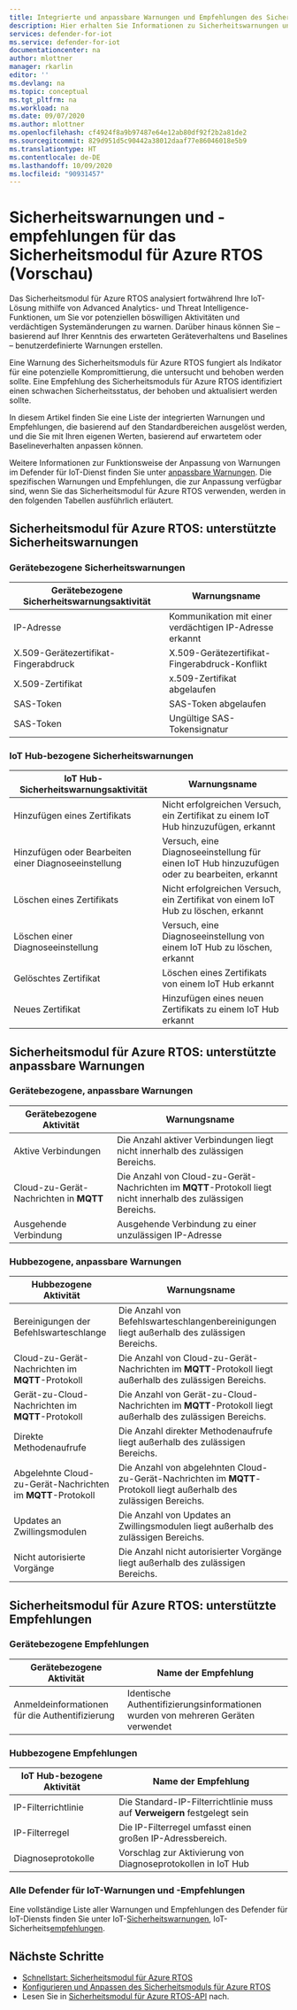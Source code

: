 ```yaml
---
title: Integrierte und anpassbare Warnungen und Empfehlungen des Sicherheitsmoduls für Azure RTOS
description: Hier erhalten Sie Informationen zu Sicherheitswarnungen und empfohlenen Abhilfemaßnahmen unter Verwendung des IoT-Sicherheitsmoduls von Azure RTOS.
services: defender-for-iot
ms.service: defender-for-iot
documentationcenter: na
author: mlottner
manager: rkarlin
editor: ''
ms.devlang: na
ms.topic: conceptual
ms.tgt_pltfrm: na
ms.workload: na
ms.date: 09/07/2020
ms.author: mlottner
ms.openlocfilehash: cf4924f8a9b97487e64e12ab80df92f2b2a81de2
ms.sourcegitcommit: 829d951d5c90442a38012daaf77e86046018e5b9
ms.translationtype: HT
ms.contentlocale: de-DE
ms.lasthandoff: 10/09/2020
ms.locfileid: "90931457"
---
```

# <a name="security-module-for-azure-rtos-security-alerts-and-recommendations-preview"></a>Sicherheitswarnungen und -empfehlungen für das Sicherheitsmodul für Azure RTOS (Vorschau)

Das Sicherheitsmodul für Azure RTOS analysiert fortwährend Ihre IoT-Lösung mithilfe von Advanced Analytics- und Threat Intelligence-Funktionen, um Sie vor potenziellen böswilligen Aktivitäten und verdächtigen Systemänderungen zu warnen. Darüber hinaus können Sie – basierend auf Ihrer Kenntnis des erwarteten Geräteverhaltens und Baselines – benutzerdefinierte Warnungen erstellen.

Eine Warnung des Sicherheitsmoduls für Azure RTOS fungiert als Indikator für eine potenzielle Kompromittierung, die untersucht und behoben werden sollte. Eine Empfehlung des Sicherheitsmoduls für Azure RTOS identifiziert einen schwachen Sicherheitsstatus, der behoben und aktualisiert werden sollte. 

In diesem Artikel finden Sie eine Liste der integrierten Warnungen und Empfehlungen, die basierend auf den Standardbereichen ausgelöst werden, und die Sie mit Ihren eigenen Werten, basierend auf erwartetem oder Baselineverhalten anpassen können. 

Weitere Informationen zur Funktionsweise der Anpassung von Warnungen im Defender für IoT-Dienst finden Sie unter [anpassbare Warnungen](concept-customizable-security-alerts.md). Die spezifischen Warnungen und Empfehlungen, die zur Anpassung verfügbar sind, wenn Sie das Sicherheitsmodul für Azure RTOS verwenden, werden in den folgenden Tabellen ausführlich erläutert. 

## <a name="security-module-for-azure-rtos-supported-security-alerts"></a>Sicherheitsmodul für Azure RTOS: unterstützte Sicherheitswarnungen

### <a name="device-related-security-alerts"></a>Gerätebezogene Sicherheitswarnungen

|Gerätebezogene Sicherheitswarnungsaktivität  |Warnungsname  |
|---------|---------|
|IP-Adresse| Kommunikation mit einer verdächtigen IP-Adresse erkannt|
|X.509-Gerätezertifikat-Fingerabdruck|X.509-Gerätezertifikat-Fingerabdruck-Konflikt|
|X.509-Zertifikat| x.509-Zertifikat abgelaufen|
|SAS-Token| SAS-Token abgelaufen|
|SAS-Token| Ungültige SAS-Tokensignatur|

### <a name="iot-hub-related-security-alerts"></a>IoT Hub-bezogene Sicherheitswarnungen

|IoT Hub-Sicherheitswarnungsaktivität  |Warnungsname  |
|---------|---------|
|Hinzufügen eines Zertifikats    |  Nicht erfolgreichen Versuch, ein Zertifikat zu einem IoT Hub hinzuzufügen, erkannt       |
|Hinzufügen oder Bearbeiten einer Diagnoseeinstellung    | Versuch, eine Diagnoseeinstellung für einen IoT Hub hinzuzufügen oder zu bearbeiten, erkannt      |
|Löschen eines Zertifikats    |  Nicht erfolgreichen Versuch, ein Zertifikat von einem IoT Hub zu löschen, erkannt       |
|Löschen einer Diagnoseeinstellung    |  Versuch, eine Diagnoseeinstellung von einem IoT Hub zu löschen, erkannt      |
|Gelöschtes Zertifikat    | Löschen eines Zertifikats von einem IoT Hub erkannt        |
|Neues Zertifikat     |  Hinzufügen eines neuen Zertifikats zu einem IoT Hub erkannt       |

## <a name="security-module-for-azure-rtos-supported-customizable-alerts"></a>Sicherheitsmodul für Azure RTOS: unterstützte anpassbare Warnungen

### <a name="device-related-customizable-alerts"></a>Gerätebezogene, anpassbare Warnungen

|Gerätebezogene Aktivität |Warnungsname  |
|---------|---------|
|Aktive Verbindungen|Die Anzahl aktiver Verbindungen liegt nicht innerhalb des zulässigen Bereichs.|
|Cloud-zu-Gerät-Nachrichten in **MQTT**|Die Anzahl von Cloud-zu-Gerät-Nachrichten im **MQTT**-Protokoll liegt nicht innerhalb des zulässigen Bereichs.|
|Ausgehende Verbindung| Ausgehende Verbindung zu einer unzulässigen IP-Adresse|

### <a name="hub-related-customizable-alerts"></a>Hubbezogene, anpassbare Warnungen 

|Hubbezogene Aktivität  |Warnungsname  |
|---------|---------|
|Bereinigungen der Befehlswarteschlange     |  Die Anzahl von Befehlswarteschlangenbereinigungen liegt außerhalb des zulässigen Bereichs.       |
|Cloud-zu-Gerät-Nachrichten im **MQTT**-Protokoll    |  Die Anzahl von Cloud-zu-Gerät-Nachrichten im **MQTT**-Protokoll liegt außerhalb des zulässigen Bereichs.       |
|Gerät-zu-Cloud-Nachrichten im **MQTT**-Protokoll    | Die Anzahl von Gerät-zu-Cloud-Nachrichten im **MQTT**-Protokoll liegt außerhalb des zulässigen Bereichs.        |
|Direkte Methodenaufrufe     |  Die Anzahl direkter Methodenaufrufe liegt außerhalb des zulässigen Bereichs.       |
|Abgelehnte Cloud-zu-Gerät-Nachrichten im **MQTT**-Protokoll     |   Die Anzahl von abgelehnten Cloud-zu-Gerät-Nachrichten im **MQTT**-Protokoll liegt außerhalb des zulässigen Bereichs.      |
|Updates an Zwillingsmodulen     |  Die Anzahl von Updates an Zwillingsmodulen liegt außerhalb des zulässigen Bereichs.       |
|Nicht autorisierte Vorgänge    |  Die Anzahl nicht autorisierter Vorgänge liegt außerhalb des zulässigen Bereichs.       |

## <a name="security-module-for-azure-rtos-supported-recommendations"></a>Sicherheitsmodul für Azure RTOS: unterstützte Empfehlungen

### <a name="device-related-recommendations"></a>Gerätebezogene Empfehlungen

|Gerätebezogene Aktivität  |Name der Empfehlung |
|---------|---------|
|Anmeldeinformationen für die Authentifizierung    |  Identische Authentifizierungsinformationen wurden von mehreren Geräten verwendet       |

### <a name="hub-related-recommendations"></a>Hubbezogene Empfehlungen

|IoT Hub-bezogene Aktivität  |Name der Empfehlung |
|---------|---------|
|IP-Filterrichtlinie   |  Die Standard-IP-Filterrichtlinie muss auf **Verweigern** festgelegt sein  |
|IP-Filterregel| Die IP-Filterregel umfasst einen großen IP-Adressbereich.|
|Diagnoseprotokolle|Vorschlag zur Aktivierung von Diagnoseprotokollen in IoT Hub|

### <a name="all-defender-for-iot-alerts-and-recommendations"></a>Alle Defender für IoT-Warnungen und -Empfehlungen

Eine vollständige Liste aller Warnungen und Empfehlungen des Defender für IoT-Diensts finden Sie unter IoT-[Sicherheitswarnungen](concept-security-alerts.md), IoT-Sicherheits[empfehlungen](concept-recommendations.md).

## <a name="next-steps"></a>Nächste Schritte

- [Schnellstart: Sicherheitsmodul für Azure RTOS](quickstart-azure-rtos-security-module.md)
- [Konfigurieren und Anpassen des Sicherheitsmoduls für Azure RTOS](how-to-azure-rtos-security-module.md)
- Lesen Sie in [Sicherheitsmodul für Azure RTOS-API](azure-rtos-security-module-api.md) nach.